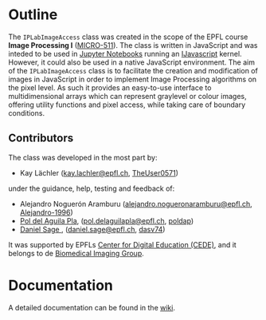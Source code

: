 # Outline
The `IPLabImageAccess` class was created in the scope of the EPFL course **Image Processing I** (<a href="https://moodle.epfl.ch/course/view.php?id=522">MICRO-511</a>). The class is written in JavaScript and was inteded to be used in [Jupyter Notebooks](https://jupyter.org/) running an [IJavascript](http://n-riesco.github.io/ijavascript/) kernel. However, it could also be used in a native JavaScript environment. The aim of the `IPLabImageAccess` class is to facilitate the creation and modification of images in JavaScript in order to implement Image Processing algorithms on the pixel level. As such it provides an easy-to-use interface to multidimensional arrays which can represent graylevel or colour images, offering utility functions and pixel access, while taking care of boundary conditions.

## Contributors
The class was developed in the most part by:
* Kay Lächler (kay.lachler@epfl.ch, [TheUser0571](https://github.com/TheUser0571))

under the guidance, help, testing and feedback of:
* Alejandro Noguerón Aramburu (alejandro.nogueronaramburu@epfl.ch, [Alejandro-1996](https://github.com/Alejandro-1996))
* [Pol del Aguila Pla](https://poldap.github.io), (pol.delaguilapla@epfl.ch, [poldap](https://github.com/poldap))
* [Daniel Sage ](http://bigwww.epfl.ch/sage/index.html), (daniel.sage@epfl.ch, [dasv74](https://github.com/dasv74))

It was supported by EPFLs [Center for Digital Education (CEDE)](https://www.epfl.ch/education/educational-initiatives/cede/), and it belongs to de [Biomedical Imaging Group](http://bigwww.epfl.ch/).

# Documentation
A detailed documentation can be found in the [wiki](https://github.com/Biomedical-Imaging-Group/IPLabImageAccess/wiki).

